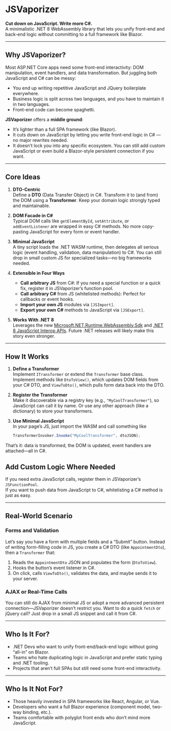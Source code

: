 # JSVaporizer

**Cut down on JavaScript. Write more C#.**  
A minimalistic .NET 8 WebAssembly library that lets you unify front-end and back-end logic without committing to a full framework like Blazor.

---

## Why JSVaporizer?

Most ASP.NET Core apps need some front-end interactivity: DOM manipulation, event handlers, and data transformation. But juggling both JavaScript and C# can be messy:

- You end up writing repetitive JavaScript and JQuery boilerplate everywhere.
- Business logic is split across two languages, and you have to maintain it in two languages.
- Front-end code can become spaghetti.

**JSVaporizer** offers a **middle ground**:

- It’s lighter than a full SPA framework (like Blazor).
- It cuts down on JavaScript by letting you write front-end logic in C# — no major rewrites needed.
- It doesn’t lock you into any specific ecosystem. You can still add custom JavaScript or even build a Blazor-style persistent connection if you want.

---

## Core Ideas

1. **DTO-Centric**  
   Define a **DTO** (Data Transfer Object) in C#. Transform it to (and from) the DOM using a **Transformer**. Keep your domain logic strongly typed and maintainable.

2. **DOM Facade in C#**  
   Typical DOM calls like `getElementById`, `setAttribute`, or `addEventListener` are wrapped in easy C# methods. No more copy-pasting JavaScript for every form or event handler.

3. **Minimal JavaScript**  
   A tiny script loads the .NET WASM runtime, then delegates all serious logic (event handling, validation, data manipulation) to C#. You can still drop in small custom JS for specialized tasks—no big frameworks needed.

4. **Extensible in Four Ways**  
   - **Call arbitrary JS** from C#: If you need a special function or a quick fix, register it in JSVaporizer’s function pool.  
   - **Call arbitrary C#** from JS (whitelisted methods): Perfect for callbacks or event hooks.  
   - **Import your own JS** modules via `[JSImport]`.  
   - **Export your own C#** methods to JavaScript via `[JSExport]`.

5. **Works With .NET 8**  
   Leverages the new [Microsoft.NET.Runtime.WebAssembly.Sdk](https://www.nuget.org/packages/Microsoft.NET.Runtime.WebAssembly.Sdk) and [.NET 8 JavaScript Interop APIs](https://learn.microsoft.com/en-us/dotnet/api/system.runtime.interopservices.javascript?view=net-8.0). Future .NET releases will likely make this story even stronger.

---

## How It Works

1. **Define a Transformer**  
   Implement `ITransformer` or extend the `Transformer` base class. Implement methods like `DtoToView()`, which updates DOM fields from your C# DTO, and `ViewToDto()`, which pulls form data back into the DTO.

2. **Register the Transformer**  
   Make it discoverable via a registry key (e.g., `"MyCoolTransformer"`), so JavaScript can call it by name. Or use any other approach (like a dictionary) to store your transformers.

3. **Use Minimal JavaScript**  
   In your page’s JS, just import the WASM and call something like  
   ```js
   TransformerInvoker.Invoke("MyCoolTransformer", dtoJSON);
   ```

That’s it: data is transformed, the DOM is updated, event handlers are attached—all in C#.

## Add Custom Logic Where Needed
If you need extra JavaScript calls, register them in JSVaporizer’s `JSFunctionPool`.  
If you want to push data from JavaScript to C#, whitelisting a C# method is just as easy.

---

## Real-World Scenario

### Forms and Validation
Let’s say you have a form with multiple fields and a “Submit” button. Instead of writing form-filling code in JS, you create a C# DTO (like `AppointmentDto`), then a `Transformer` that:

1. Reads the `AppointmentDto` JSON and populates the form (`DtoToView`).
2. Hooks the button’s event listener in C#.
3. On click, calls `ViewToDto()`, validates the data, and maybe sends it to your server.

### AJAX or Real-Time Calls
You can still do AJAX from minimal JS or adopt a more advanced persistent connection—JSVaporizer doesn’t restrict you. Want to do a quick `fetch` or jQuery call? Just drop in a small JS snippet and call it from C#.

---

## Who Is It For?
- .NET Devs who want to unify front-end/back-end logic without going “all-in” on Blazor.  
- Teams who hate duplicating logic in JavaScript and prefer static typing and .NET tooling.  
- Projects that aren’t full SPAs but still need some front-end interactivity.

---

## Who Is It Not For?
- Those heavily invested in SPA frameworks like React, Angular, or Vue.  
- Developers who want a full Blazor experience (component model, two-way binding, etc.).  
- Teams comfortable with polyglot front ends who don’t mind more JavaScript.

